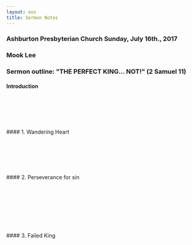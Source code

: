 ```yaml
---
layout: oos
title: Sermon Notes
---
```

### Ashburton Presbyterian Church Sunday, July 16th., 2017

### Mook Lee

### Sermon outline: "THE PERFECT KING... NOT!" (2 Samuel 11)

#### Introduction
<br>
<br>
<br>
<br>
<br>
#### 1. Wandering Heart
<br>
<br>
<br>
<br>
<br>
<br>
<br>
#### 2. Perseverance for sin
<br>
<br>
<br>
<br>
<br>
<br>
<br>
<br>
<br>
#### 3. Failed King
